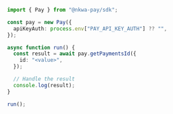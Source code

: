 <!-- Start SDK Example Usage [usage] -->
```typescript
import { Pay } from "@nkwa-pay/sdk";

const pay = new Pay({
  apiKeyAuth: process.env["PAY_API_KEY_AUTH"] ?? "",
});

async function run() {
  const result = await pay.getPaymentsId({
    id: "<value>",
  });

  // Handle the result
  console.log(result);
}

run();

```
<!-- End SDK Example Usage [usage] -->